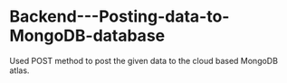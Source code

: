 # Backend---Posting-data-to-MongoDB-database
Used POST method to post the given data to the cloud based MongoDB atlas.

